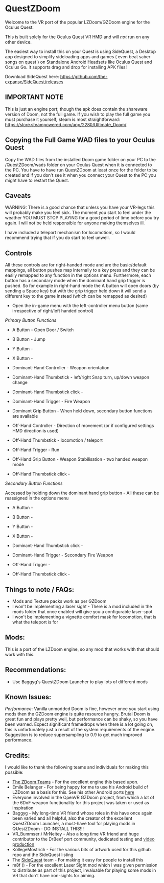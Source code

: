 QuestZDoom
==========

Welcome to the VR port of the popular LZDoom/GZDoom engine for the Oculus Quest.

This is built solely for the Oculus Quest VR HMD and will *not* run on any other device.

The easiest way to install this on your Quest is using SideQuest, a Desktop app designed to simplify sideloading apps and games ( even beat saber songs on quest ) on Standalone Android Headsets like Oculus Quest and Oculus Go. It supports drag and drop for installing APK files!

Download SideQuest here:
https://github.com/the-expanse/SideQuest/releases



IMPORTANT NOTE
--------------

This is just an engine port; though the apk does contain the shareware version of Doom, not the full game. If you wish to play the full game you must purchase it yourself, steam is most straightforward:  https://store.steampowered.com/app/2280/Ultimate_Doom/


Copying the Full Game WAD files to your Oculus Quest
----------------------------------------------------

Copy the WAD files from the installed Doom game folder on your PC to the /QuestZDoom/wads folder on your Oculus Quest when it is connected to the PC. You have to have run QuestZDoom at least once for the folder to be created and if you don't see it when you connect your Quest to the PC you might have to restart the Quest.



Caveats
-------

WARNING:  There is a good chance that unless you have your VR-legs this will probably make you feel  sick. The moment you start to feel under the weather YOU MUST STOP PLAYING for a good period of time before you try again. I will not be held responsible for anyone making themselves ill.

I have included a teleport mechanism for locomotiom, so I would recommend trying that if you do start to feel unwell.


Controls
--------

All these controls are for right-handed mode and are the basic/default mappings, all button pushes map internally to a key press and they can be easily remapped to any function in the options menu. Furthermore, each button has a secondary mode when the dominant hand grip trigger is pushed. So for example in right-hand mode the A button will open doors (by sending a Space key) but with the grip trigger held down it will send a different key to the game instead (which can be remapped as desired)


* Open the in-game menu with the left-controller menu button (same irrespective of right/left handed control)

*Primary Button Functions*

* A Button - Open Door / Switch
* B Button - Jump
* Y Button - 
* X Button - 

* Dominant-Hand Controller - Weapon orientation
* Dominant-Hand Thumbstick - left/right Snap turn, up/down weapon change
* Dominant-Hand Thumbstick click - 
* Dominant-Hand Trigger - Fire Weapon
* Dominant Grip Button - When held down, secondary button functions are available

* Off-Hand Controller - Direction of movement (or if configured settings HMD direction is used)
* Off-Hand Thumbstick - locomotion / teleport
* Off-Hand Trigger - Run
* Off-Hand Grip Button - Weapon Stabilisation - two handed weapon mode
* Off-Hand Thumbstick click - 

*Secondary Button Functions*

Accessed by holding down the dominant hand grip button - All these can be reassigned in the options menu

* A Button - 
* B Button - 
* Y Button - 
* X Button - 

* Dominant-Hand Thumbstick click - 
* Dominant-Hand Trigger - Secondary Fire Weapon

* Off-Hand Trigger - 
* Off-Hand Thumbstick click - 


Things to note / FAQs:
----------------------

* Mods and Texture packs work as per GZDoom
* I won't be implementing a laser sight - There is a mod included in the mods folder that once enabled will give you a configurable laser-spot
* I won't be implementing a vignette comfort mask for locomotion, that is what the teleport is for


Mods:
-----

This is a port of the LZDoom engine, so any mod that works with that should work with this.


Recommendations:
----------------

* Use Baggyg's QuestZDoom Launcher to play lots of different mods


Known Issues:
-------------

_Performance_: Vanilla unmodded Doom is fine, however once you start using mods then the GZDoom engine is quite resource hungry. Brutal Doom is great fun and plays pretty well, but performance can be shaky, so you have been warned. Expect significant framedrops when there is a lot going on, this is unfortunately just a result of the system requirements of the engine. Suggestion is to reduce supersampling to 0.9 to get much improved performance.


Credits:
--------

I would like to thank the following teams and individuals for making this possible:

* [The ZDoom Teams](https://zdoom.org/index) - For the excellent engine this based upon.
* Emile Belanger - For being happy for me to use his Android build of LZDoom as a basis for this. See his other Android ports [here](http://www.beloko.com/)
* Everyone involved in the OpenVR GZDoom project, from which a lot of the 6DoF weapon functionality for this project was taken or used as inspiration
* Baggyg - My long-time VR friend whose roles in this have once again been varied and all helpful, also the creator of the excellent QuestZDoom Launcher, a must-have tool for playing mods in QUestZDoom - DO INSTALL THIS!!!
* VR_Bummser / MrNeitey - Also a long time VR friend and huge contributor to the DrBeef port community, dedicated testing and [video production](https://www.youtube.com/user/MrNeitey/videos)
* KollegeMostrich - For the various bits of artwork used for this github repo and the SideQuest listing
* The [SideQuest](https://sidequestvr.com/#/news) team - For making it easy for people to install this
* m8f () - For the excellent Laser Sight mod which I was given permission to distribute as part of this project, invaluable for playing some mods in VR that don't have iron-sights for aiming.
